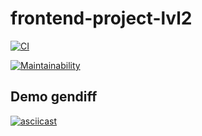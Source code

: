 # frontend-project-lvl2

[![CI](https://github.com/azizmuradovar/frontend-project-lvl2/workflows/CI/badge.svg)](https://github.com/azizmuradovar/frontend-project-lvl2/actions)

[![Maintainability](https://api.codeclimate.com/v1/badges/ea130860e02f10170352/maintainability)](https://codeclimate.com/github/azizmuradovar/frontend-project-lvl2/maintainability)

## Demo gendiff
[![asciicast](https://asciinema.org/a/354428.svg)](https://asciinema.org/a/354428)